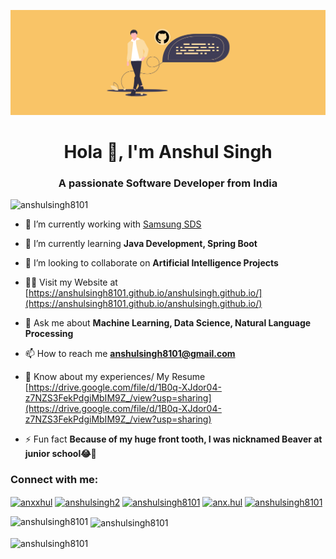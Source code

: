 ![](https://github.com/anshulsingh8101/anshulsingh8101/blob/main/1.png?raw=true)
<h1 align="center">Hola 👋, I'm Anshul Singh</h1>
<h3 align="center">A passionate Software Developer from India</h3>

<p align="left"> <img src="https://komarev.com/ghpvc/?username=anshulsingh8101&label=Profile%20views&color=0e75b6&style=flat" alt="anshulsingh8101" /> </p>

- 🔭 I’m currently working with [Samsung SDS](https://www.samsungsds.com/india/en/)

- 🌱 I’m currently learning **Java Development, Spring Boot**

- 👯 I’m looking to collaborate on **Artificial Intelligence Projects**

- 👨‍💻 Visit my Website at [https://anshulsingh8101.github.io/anshulsingh.github.io/](https://anshulsingh8101.github.io/anshulsingh.github.io/)

- 💬 Ask me about **Machine Learning, Data Science, Natural Language Processing**

- 📫 How to reach me **anshulsingh8101@gmail.com**

- 📄 Know about my experiences/ My Resume [https://drive.google.com/file/d/1B0q-XJdor04-z7NZS3FekPdgiMbIM9Z_/view?usp=sharing](https://drive.google.com/file/d/1B0q-XJdor04-z7NZS3FekPdgiMbIM9Z_/view?usp=sharing)

- ⚡ Fun fact **Because of my huge front tooth, I was nicknamed Beaver at junior school😂🦫**

<h3 align="left">Connect with me:</h3>
<p align="left">
<a href="https://twitter.com/anxxhul" target="blank"><img align="center" src="https://raw.githubusercontent.com/rahuldkjain/github-profile-readme-generator/master/src/images/icons/Social/twitter.svg" alt="anxxhul" height="30" width="40" /></a>
<a href="https://linkedin.com/in/anshulsingh2" target="blank"><img align="center" src="https://raw.githubusercontent.com/rahuldkjain/github-profile-readme-generator/master/src/images/icons/Social/linked-in-alt.svg" alt="anshulsingh2" height="30" width="40" /></a>
<a href="https://kaggle.com/anshulsingh8101" target="blank"><img align="center" src="https://raw.githubusercontent.com/rahuldkjain/github-profile-readme-generator/master/src/images/icons/Social/kaggle.svg" alt="anshulsingh8101" height="30" width="40" /></a>
<a href="https://instagram.com/anx.hul" target="blank"><img align="center" src="https://raw.githubusercontent.com/rahuldkjain/github-profile-readme-generator/master/src/images/icons/Social/instagram.svg" alt="anx.hul" height="30" width="40" /></a>
<a href="https://www.hackerrank.com/anshulsingh8101" target="blank"><img align="center" src="https://raw.githubusercontent.com/rahuldkjain/github-profile-readme-generator/master/src/images/icons/Social/hackerrank.svg" alt="anshulsingh8101" height="30" width="40" /></a>
</p>

<p><img align="left" src="https://github-readme-stats.vercel.app/api/top-langs?username=anshulsingh8101&show_icons=true&locale=en&layout=compact" alt="anshulsingh8101" /></p>

<p>&nbsp;<img align="center" src="https://github-readme-stats.vercel.app/api?username=anshulsingh8101&show_icons=true&locale=en" alt="anshulsingh8101" /></p>

<p><img align="center" src="https://github-readme-streak-stats.herokuapp.com/?user=anshulsingh8101&" alt="anshulsingh8101" /></p>
